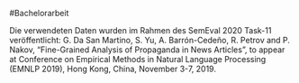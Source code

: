 #Bachelorarbeit

Die verwendeten Daten wurden im Rahmen des SemEval 2020 Task-11 veröffentlicht:
G. Da San Martino, S. Yu, A. Barrón-Cedeño, R. Petrov and P. Nakov, “Fine-Grained Analysis of Propaganda in News Articles”, to appear at Conference on Empirical Methods in Natural Language Processing (EMNLP 2019), Hong Kong, China, November 3-7, 2019.
